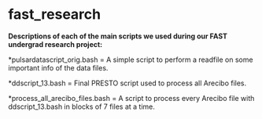 # fast_research

**Descriptions of each of the main scripts we used during our FAST undergrad research project:**

*pulsardatascript_orig.bash = A simple script to perform a readfile on some important info of the data files.

*ddscript_13.bash = Final PRESTO script used to process all Arecibo files.

*process_all_arecibo_files.bash = A script to process every Arecibo file with ddscript_13.bash in blocks of 7 files at a time.
